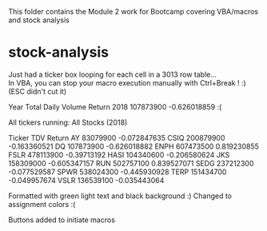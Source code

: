 This folder contains the Module 2 work for Bootcamp covering VBA/macros and stock analysis

# stock-analysis

Just had a ticker box looping for each cell in a 3013 row table...  
In VBA, you can stop your macro execution manually with Ctrl+Break ! :)  (ESC didn't cut it)

Year	Total Daily Volume	Return
2018	107873900	          -0.626018859
:(

All tickers running:
All Stocks (2018)		
		
Ticker	TDV	  Return
AY	83079900	-0.072847635
CSIQ	200879900	-0.163360521
DQ	107873900	-0.626018882
ENPH	607473500	0.819230855
FSLR	478113900	-0.39713192
HASI	104340600	-0.206580624
JKS	158309000	-0.605347157
RUN	502757100	0.839527071
SEDG	237212300	-0.077529587
SPWR	538024300	-0.445930928
TERP	151434700	-0.049957674
VSLR	136539100	-0.035443064

Formatted with green light text and black background :)
Changed to assignment colors :(

Buttons added to initiate macros

